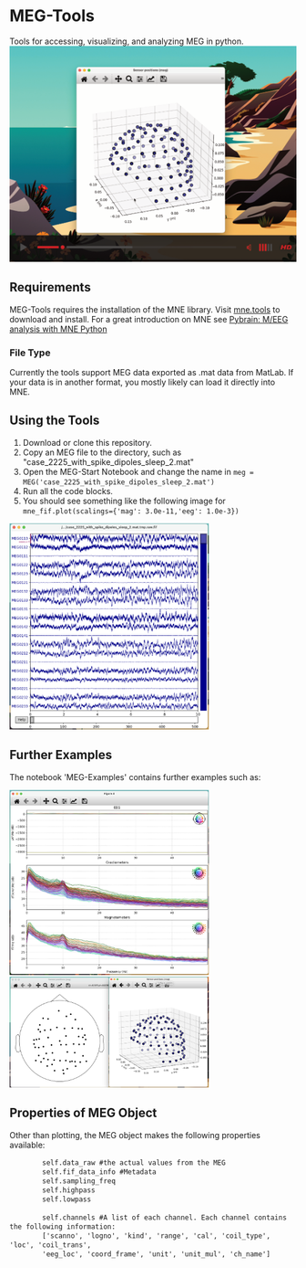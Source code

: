 # MEG-Tools
Tools for accessing, visualizing, and analyzing MEG in python.
[![Start-up Vido](images/Video-Start.png)](https://www.youtube.com/watch?v=sLZNW0kklvQ)
## Requirements
MEG-Tools requires the installation of the MNE library. Visit [mne.tools](https://mne.tools) to download and install. For a great introduction on MNE see [Pybrain: M/EEG analysis with MNE Python](https://www.youtube.com/watch?v=t-twhNqgfSY)

### File Type
Currently the tools support MEG data exported as .mat data from MatLab. If your data is in another format, you mostly likely can load it directly into MNE.

## Using the Tools
1. Download or clone this repository.
2. Copy an MEG file to the directory, such as "case_2225_with_spike_dipoles_sleep_2.mat"
3. Open the MEG-Start Notebook and change the name in `meg = MEG('case_2225_with_spike_dipoles_sleep_2.mat')`
4. Run all the code blocks.
5. You should see something like the following image for `mne_fif.plot(scalings={'mag': 3.0e-11,'eeg': 1.0e-3})`
<img src="images/MEG-Pop-Up.png" width="350">

## Further Examples
The notebook 'MEG-Examples' contains further examples such as:

<img src="images/MEG-Scan-Visualization.png" width="350">
<img src="images/MEG-Sensor-Position.png" width="350">

## Properties of MEG Object
Other than plotting, the MEG object makes the following properties available:
```
        self.data_raw #the actual values from the MEG
        self.fif_data_info #Metadata
        self.sampling_freq 
        self.highpass
        self.lowpass

        self.channels #A list of each channel. Each channel contains the following information:
        ['scanno', 'logno', 'kind', 'range', 'cal', 'coil_type', 'loc', 'coil_trans',
        'eeg_loc', 'coord_frame', 'unit', 'unit_mul', 'ch_name']
```


